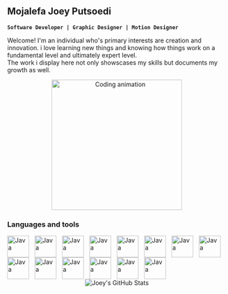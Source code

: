 ## Mojalefa Joey Putsoedi

**`Software Developer | Graphic Designer | Motion Designer`**

Welcome! I'm an individual who's primary interests are creation and innovation. i love learning new things and knowing how things work on a fundamental level and ultimately expert level.<br> The work i display here not only showscases my skills but documents my growth as well.

<p align="center">
  <img src="https://media3.giphy.com/media/v1.Y2lkPTc5MGI3NjExZmM2ZjBteWs3bWd0djVibm1xbzA4cTJtczAwZDExY3YwOGg3cml6ZSZlcD12MV9pbnRlcm5hbF9naWZfYnlfaWQmY3Q9Zw/Day1AgFfMBsrL6BTpF/giphy.gif" width="300" alt="Coding animation"/>
</p>

<h3>Languages and tools</h3>
<p style="margin-bottom: 50px">
<img align="left" alt="Java" width="50px" style="padding-right:10px;" src="https://cdn.jsdelivr.net/gh/devicons/devicon@latest/icons/aftereffects/aftereffects-original.svg" />
<img align="left" alt="Java" width="50px" style="padding-right:10px;" src="https://cdn.jsdelivr.net/gh/devicons/devicon@latest/icons/illustrator/illustrator-original.svg" />
<img align="left" alt="Java" width="50px" style="padding-right:10px;" src="https://cdn.jsdelivr.net/gh/devicons/devicon@latest/icons/bootstrap/bootstrap-original.svg" />
<img align="left" alt="Java" width="50px" style="padding-right:10px;" src="https://cdn.jsdelivr.net/gh/devicons/devicon@latest/icons/csharp/csharp-original.svg" />
<img align="left" alt="Java" width="50px" style="padding-right:10px;" src="https://cdn.jsdelivr.net/gh/devicons/devicon@latest/icons/css3/css3-original.svg" />
<img align="left" alt="Java" width="50px" style="padding-right:10px;" src="https://cdn.jsdelivr.net/gh/devicons/devicon@latest/icons/flutter/flutter-original.svg" />
<img align="left" alt="Java" width="50px" style="padding-right:10px;" src="https://cdn.jsdelivr.net/gh/devicons/devicon@latest/icons/figma/figma-original.svg" />
<img align="left" alt="Java" width="50px" style="padding-right:10px;" src="https://cdn.jsdelivr.net/gh/devicons/devicon@latest/icons/firebase/firebase-original.svg" />
<img align="left" alt="Java" width="50px" style="padding-right:10px;" src="https://cdn.jsdelivr.net/gh/devicons/devicon@latest/icons/html5/html5-original.svg" />
<img align="left" alt="Java" width="50px" style="padding-right:10px;" src="https://cdn.jsdelivr.net/gh/devicons/devicon@latest/icons/javascript/javascript-original.svg" />
<img align="left" alt="Java" width="50px" style="padding-right:10px;" src="https://cdn.jsdelivr.net/gh/devicons/devicon@latest/icons/photoshop/photoshop-original.svg" />
<img align="left" alt="Java" width="50px" style="padding-right:10px;" src="https://cdn.jsdelivr.net/gh/devicons/devicon@latest/icons/react/react-original.svg" />
<img align="left" alt="Java" width="50px" style="padding-right:10px;" src="https://cdn.jsdelivr.net/gh/devicons/devicon@latest/icons/sqldeveloper/sqldeveloper-original.svg" />
<img align="left" alt="Java" width="50px" style="padding-right:10px;" src="https://cdn.jsdelivr.net/gh/devicons/devicon@latest/icons/tailwindcss/tailwindcss-original.svg"/>
</p><br><br>

<p align="center">

  <img src="https://github-readme-stats.vercel.app/api?username=JoeyPutsoedi&show_icons=true&theme=radical" alt="Joey's GitHub Stats" /> 
</p>

<!--
**JoeyPutsoedi/JoeyPutsoedi** is a ✨ _special_ ✨ repository because its `README.md` (this file) appears on your GitHub profile.

Here are some ideas to get you started:

- 🔭 I’m currently working on ...
- 🌱 I’m currently learning ...
- 👯 I’m looking to collaborate on ...
- 🤔 I’m looking for help with ...
- 💬 Ask me about ...
- 📫 How to reach me: ...
- 😄 Pronouns: ...
- ⚡ Fun fact: ...
  -->
